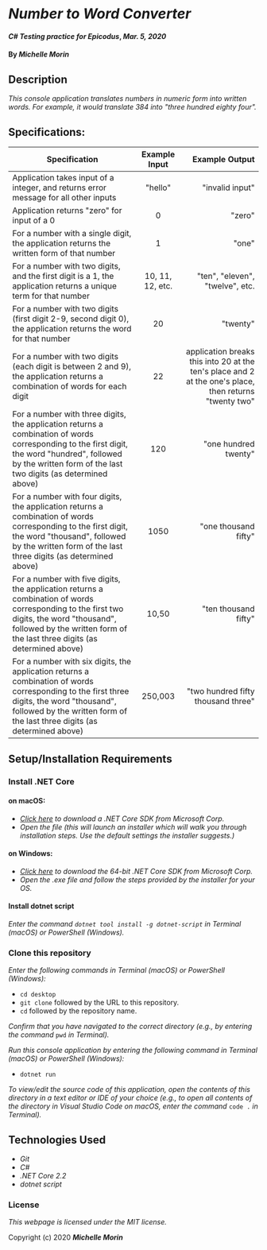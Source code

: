 # _Number to Word Converter_

#### _C# Testing practice for Epicodus_, _Mar. 5, 2020_

#### By _**Michelle Morin**_

## Description

_This console application translates numbers in numeric form into written words. For example, it would translate 384 into "three hundred eighty four"._

## Specifications:

| Specification | Example Input | Example Output |
| ------------- |:-------------:| -------------------:|
| Application takes input of a integer, and returns error message for all other inputs | "hello" | "invalid input" |
| Application returns "zero" for input of a 0 | 0 | "zero" |
| For a number with a single digit, the application returns the written form of that number | 1 | "one" |
| For a number with two digits, and the first digit is a 1, the application returns a unique term for that number | 10, 11, 12, etc. | "ten", "eleven", "twelve", etc. |
| For a number with two digits (first digit 2-9, second digit 0), the application returns the word for that number | 20 | "twenty" |
| For a number with two digits (each digit is between 2 and 9), the application returns a combination of words for each digit | 22 | application breaks this into 20 at the ten's place and 2 at the one's place, then returns "twenty two" |
| For a number with three digits, the application returns a combination of words corresponding to the first digit, the word "hundred", followed by the written form of the last two digits (as determined above) | 120 | "one hundred twenty" |
| For a number with four digits, the application returns a combination of words corresponding to the first digit, the word "thousand", followed by the written form of the last three digits (as determined above) | 1050 | "one thousand fifty" |
| For a number with five digits, the application returns a combination of words corresponding to the first two digits, the word "thousand", followed by the written form of the last three digits (as determined above) | 10,50 | "ten thousand fifty" |
| For a number with six digits, the application returns a combination of words corresponding to the first three digits, the word "thousand", followed by the written form of the last three digits (as determined above) | 250,003 | "two hundred fifty thousand three" |


## Setup/Installation Requirements

### Install .NET Core

#### on macOS:
* _[Click here](https://dotnet.microsoft.com/download/thank-you/dotnet-sdk-2.2.106-macos-x64-installer) to download a .NET Core SDK from Microsoft Corp._
* _Open the file (this will launch an installer which will walk you through installation steps. Use the default settings the installer suggests.)_

#### on Windows:
* _[Click here](https://dotnet.microsoft.com/download/thank-you/dotnet-sdk-2.2.203-windows-x64-installer) to download the 64-bit .NET Core SDK from Microsoft Corp._
* _Open the .exe file and follow the steps provided by the installer for your OS._

#### Install dotnet script
_Enter the command ``dotnet tool install -g dotnet-script`` in Terminal (macOS) or PowerShell (Windows)._

### Clone this repository

_Enter the following commands in Terminal (macOS) or PowerShell (Windows):_
* ``cd desktop``
* ``git clone`` followed by the URL to this repository.
* ``cd`` followed by the repository name.

_Confirm that you have navigated to the correct directory (e.g., by entering the command_ ``pwd`` _in Terminal)._

_Run this console application by entering the following command in Terminal (macOS) or PowerShell (Windows):_
* ``dotnet run``

_To view/edit the source code of this application, open the contents of this directory in a text editor or IDE of your choice (e.g., to open all contents of the directory in Visual Studio Code on macOS, enter the command_ ``code .`` _in Terminal)._

## Technologies Used
* _Git_
* _C#_
* _.NET Core 2.2_
* _dotnet script_

### License

*This webpage is licensed under the MIT license.*

Copyright (c) 2020 **_Michelle Morin_**